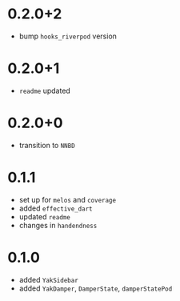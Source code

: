 # 0.2.0+2
- bump `hooks_riverpod` version

# 0.2.0+1
- `readme` updated

# 0.2.0+0
- transition to `NNBD`

# 0.1.1
- set up for `melos` and `coverage`
- added `effective_dart`
- updated `readme`
- changes in `handendness` 

# 0.1.0
-  added `YakSidebar`
-  added `YakDamper`, `DamperState`, `damperStatePod`